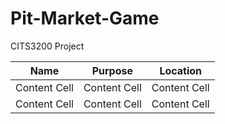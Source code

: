 # Pit-Market-Game
CITS3200 Project

| Name  | Purpose | Location
| ------------- | ------------- | ------------- |
| Content Cell  | Content Cell  | Content Cell  |
| Content Cell  | Content Cell  | Content Cell  |

